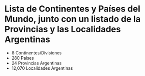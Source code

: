 # Lista de Continentes y Países del Mundo, junto con un listado de la Provincias y las Localidades Argentinas
- 8 Continentes/Divisiones
- 280 Países
- 24 Provincias Argentinas
- 12,070 Localidades Argentinas

